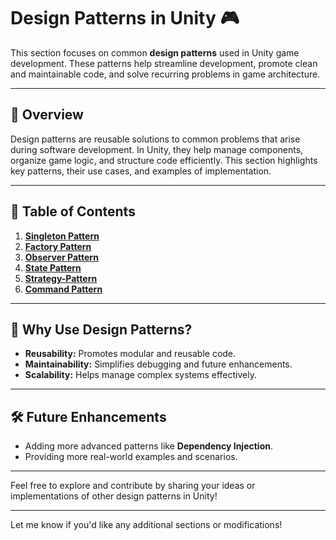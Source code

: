 # Design Patterns in Unity 🎮  

This section focuses on common **design patterns** used in Unity game development. These patterns help streamline development, promote clean and maintainable code, and solve recurring problems in game architecture.

---

## 📝 Overview  

Design patterns are reusable solutions to common problems that arise during software development. In Unity, they help manage components, organize game logic, and structure code efficiently. This section highlights key patterns, their use cases, and examples of implementation.

---

## 📂 Table of Contents  

1. **[Singleton Pattern](https://gitlab.com/mediahamrah_game/internship-to-learn-list/-/tree/najafzadehkaren-main/Design-Patterns/Singletone-Pattern?ref_type=heads)**  
2. **[Factory Pattern](https://gitlab.com/mediahamrah_game/internship-to-learn-list/-/tree/najafzadehkaren-main/Design-Patterns/Factory-Pattern?ref_type=heads)**  
3. **[Observer Pattern](https://gitlab.com/mediahamrah_game/internship-to-learn-list/-/tree/najafzadehkaren-main/Design-Patterns/Observer-Pattern?ref_type=heads)**  
4. **[State Pattern](https://gitlab.com/mediahamrah_game/internship-to-learn-list/-/tree/najafzadehkaren-main/Design-Patterns/State-Pattern?ref_type=heads)**  
5. **[Strategy-Pattern](https://gitlab.com/mediahamrah_game/internship-to-learn-list/-/tree/najafzadehkaren-main/Design-Patterns/Strategy-Pattern)**  
6. **[Command Pattern](https://gitlab.com/mediahamrah_game/internship-to-learn-list/-/tree/najafzadehkaren-main/Design-Patterns/Command-Pattern)**  

---


## 🌟 Why Use Design Patterns?  

- **Reusability:** Promotes modular and reusable code.  
- **Maintainability:** Simplifies debugging and future enhancements.  
- **Scalability:** Helps manage complex systems effectively.  

---

## 🛠️ Future Enhancements  

- Adding more advanced patterns like **Dependency Injection**.  
- Providing more real-world examples and scenarios.  

---

Feel free to explore and contribute by sharing your ideas or implementations of other design patterns in Unity!  

--- 

Let me know if you'd like any additional sections or modifications!
